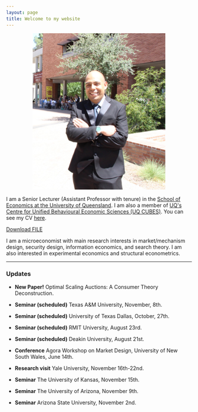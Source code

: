 ```yaml
---
layout: page
title: Welcome to my website
---
```

<p align="center">
  <img width="360" height="423" src="/static/img/FotoHernandezChanto.jpg">
</p>

I am a Senior Lecturer (Assistant Professor with tenure) in the [School of Economics at the University of Queensland](https://economics.uq.edu.au/). I am also a member of [UQ's Centre for Unified Behavioural Economic Sciences (UQ CUBES)](https://economics.uq.edu.au/research/cubes). You can see my CV [here](https://chanton.github.io/aboutme/).

<a id="raw-url" href="https://raw.githubusercontent.com/afioriti/chanton.github.io/master/FioritiCV">Download FILE</a>

I am a microeconomist with main research interests in market/mechanism design, security design, information economics, and search theory. I am also interested in experimental economics and structural econometrics.  

***

### Updates

- **New Paper!** Optimal Scaling Auctions: A Consumer Theory Deconstruction.

- **Seminar (scheduled)** Texas A&M University, November, 8th.

- **Seminar (scheduled)** University of Texas Dallas, October, 27th.

- **Seminar (scheduled)** RMIT University, August 23rd.

- **Seminar (scheduled)** Deakin University, August 21st.

- **Conference** Agora Workshop on Market Design, University of New South Wales, June 14th.

- **Research visit** Yale University, November 16th-22nd.

- **Seminar** The University of Kansas, November 15th.

- **Seminar** The University of Arizona, November 9th.

- **Seminar** Arizona State University, November 2nd.
